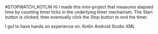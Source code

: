 #STOPWATCH_KOTLIN
  Hi I made this mini-project that measures elapsed time by counting timer ticks in the underlying timer mechanism. 
  The Start button is clicked, then eventually click the Stop button to end the timer. 
  
  I got to have hands on experience on:
      Kotlin
      Android Studio
      XML
